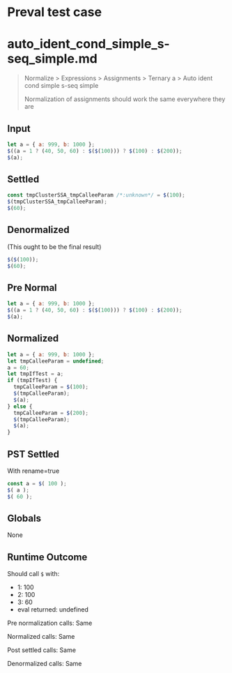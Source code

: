 # Preval test case

# auto_ident_cond_simple_s-seq_simple.md

> Normalize > Expressions > Assignments > Ternary a > Auto ident cond simple s-seq simple
>
> Normalization of assignments should work the same everywhere they are

## Input

`````js filename=intro
let a = { a: 999, b: 1000 };
$((a = 1 ? (40, 50, 60) : $($(100))) ? $(100) : $(200));
$(a);
`````

## Settled


`````js filename=intro
const tmpClusterSSA_tmpCalleeParam /*:unknown*/ = $(100);
$(tmpClusterSSA_tmpCalleeParam);
$(60);
`````

## Denormalized
(This ought to be the final result)

`````js filename=intro
$($(100));
$(60);
`````

## Pre Normal


`````js filename=intro
let a = { a: 999, b: 1000 };
$((a = 1 ? (40, 50, 60) : $($(100))) ? $(100) : $(200));
$(a);
`````

## Normalized


`````js filename=intro
let a = { a: 999, b: 1000 };
let tmpCalleeParam = undefined;
a = 60;
let tmpIfTest = a;
if (tmpIfTest) {
  tmpCalleeParam = $(100);
  $(tmpCalleeParam);
  $(a);
} else {
  tmpCalleeParam = $(200);
  $(tmpCalleeParam);
  $(a);
}
`````

## PST Settled
With rename=true

`````js filename=intro
const a = $( 100 );
$( a );
$( 60 );
`````

## Globals

None

## Runtime Outcome

Should call `$` with:
 - 1: 100
 - 2: 100
 - 3: 60
 - eval returned: undefined

Pre normalization calls: Same

Normalized calls: Same

Post settled calls: Same

Denormalized calls: Same
